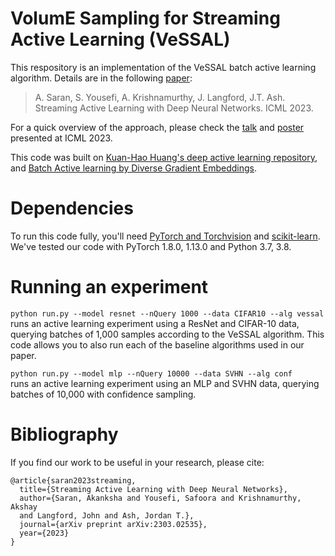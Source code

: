 # VolumE Sampling for Streaming Active Learning (VeSSAL)

This respository is an implementation of the VeSSAL batch active learning algorithm. Details are in the following [paper](https://arxiv.org/abs/2303.02535):
> A. Saran, S. Yousefi, A. Krishnamurthy, J. Langford, J.T. Ash.
Streaming Active Learning with Deep Neural Networks. ICML 2023.

For a quick overview of the approach, please check the [talk](https://icml.cc/virtual/2023/poster/24291) and [poster](https://asaran.github.io/posters/icml2023_poster.pdf) presented at ICML 2023.

This code was built on [Kuan-Hao Huang's deep active learning repository](https://github.com/ej0cl6/deep-active-learning), and [Batch Active learning by Diverse Gradient Embeddings](https://github.com/JordanAsh/badge).

# Dependencies

To run this code fully, you'll need [PyTorch and Torchvision](https://pytorch.org/) and [scikit-learn](https://scikit-learn.org/stable/). We've tested our code with PyTorch 1.8.0, 1.13.0 and Python 3.7, 3.8.

# Running an experiment

`python run.py --model resnet --nQuery 1000 --data CIFAR10 --alg vessal` \
runs an active learning experiment using a ResNet and CIFAR-10 data, querying batches of 1,000 samples according to the VeSSAL algorithm.
This code allows you to also run each of the baseline algorithms used in our paper. 

`python run.py --model mlp --nQuery 10000 --data SVHN --alg conf`\
runs an active learning experiment using an MLP and SVHN data, querying batches of 10,000 with confidence sampling.

# Bibliography
If you find our work to be useful in your research, please cite:
```
@article{saran2023streaming,
  title={Streaming Active Learning with Deep Neural Networks},
  author={Saran, Akanksha and Yousefi, Safoora and Krishnamurthy, Akshay
  and Langford, John and Ash, Jordan T.},
  journal={arXiv preprint arXiv:2303.02535},
  year={2023}
}
```
